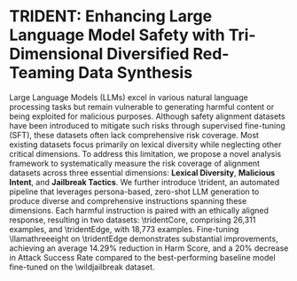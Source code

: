 # TRIDENT: Enhancing Large Language Model Safety with Tri-Dimensional Diversified Red-Teaming Data Synthesis

Large Language Models (LLMs) excel in various natural language processing tasks but remain vulnerable to generating harmful content or being exploited for malicious purposes. 
Although safety alignment datasets have been introduced to mitigate such risks through supervised fine-tuning (SFT), these datasets often lack comprehensive risk coverage. 
Most existing datasets focus primarily on lexical diversity while neglecting other critical dimensions. 
To address this limitation, we propose a novel analysis framework to systematically measure the risk coverage of alignment datasets across three essential dimensions: **Lexical Diversity**, **Malicious Intent**, and **Jailbreak Tactics**. 
We further introduce \trident, an automated pipeline that leverages persona-based, zero-shot LLM generation to produce diverse and comprehensive instructions spanning these dimensions. 
Each harmful instruction is paired with an ethically aligned response, resulting in two datasets: \tridentCore, comprising 26,311 examples, and \tridentEdge, with 18,773 examples. 
Fine-tuning \llamathreeeight on \tridentEdge demonstrates substantial improvements, achieving an average 14.29% reduction in Harm Score, and a 20% decrease in Attack Success Rate compared to the best-performing baseline model fine-tuned on the \wildjailbreak dataset.
